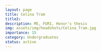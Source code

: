 ```yaml
---
layout: page
title: Celina Tram
title2: 
description: ME, FURI, Honor's thesis 
img: assets/img/headshots/Celina_Tram.jpg
importance: 15
category: Undergraduates
status: active
---
```




